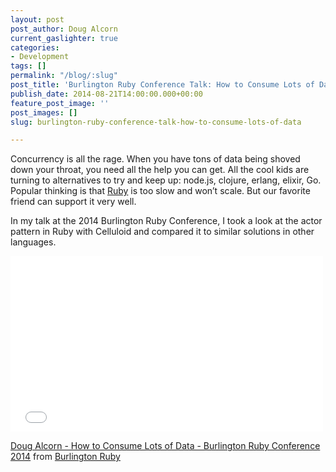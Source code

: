 ```yaml
---
layout: post
post_author: Doug Alcorn
current_gaslighter: true
categories:
- Development
tags: []
permalink: "/blog/:slug"
post_title: 'Burlington Ruby Conference Talk: How to Consume Lots of Data'
publish_date: 2014-08-21T14:00:00.000+00:00
feature_post_image: ''
post_images: []
slug: burlington-ruby-conference-talk-how-to-consume-lots-of-data

---
```

Concurrency is all the rage. When you have tons of data being shoved down your throat, you need all the help you can get. All the cool kids are turning to alternatives to try and keep up: node.js, clojure, erlang, elixir, Go. Popular thinking is that [Ruby](http://teamgaslight.com/blog/search?utf8=%E2%9C%93&q=ruby) is too slow and won’t scale. But our favorite friend can support it very well. 

In my talk at the 2014 Burlington Ruby Conference, I took a look at the actor pattern in Ruby with Celluloid and compared it to similar solutions in other languages.

<iframe src="//player.vimeo.com/video/103475219" width="500" height="281" frameborder="0" webkitallowfullscreen mozallowfullscreen allowfullscreen></iframe>

[Doug Alcorn - How to Consume Lots of Data - Burlington Ruby Conference 2014](https://vimeo.com/103475219) from [Burlington Ruby](http://vimeo.com/burlingtonruby)
